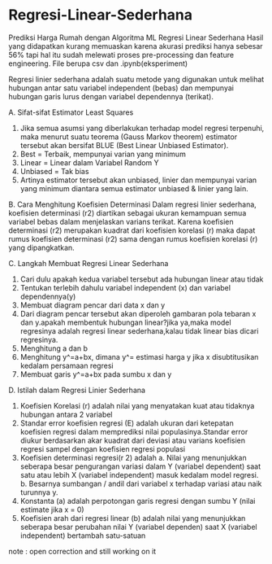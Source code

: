 # Regresi-Linear-Sederhana
Prediksi Harga Rumah dengan Algoritma ML Regresi Linear Sederhana
Hasil yang didapatkan kurang memuaskan karena akurasi prediksi hanya sebesar 56% tapi hal itu sudah melewati proses pre-processing dan feature engineering. File berupa csv dan .ipynb(eksperiment)

Regresi linier sederhana adalah suatu metode yang digunakan untuk melihat hubungan antar satu variabel independent (bebas) dan mempunyai hubungan garis lurus dengan variabel dependennya (terikat). 

A. Sifat-sifat Estimator Least Squares

1. Jika semua asumsi yang diberlakukan terhadap model regresi terpenuhi, maka menurut suatu teorema (Gauss Markov theorem) estimator tersebut akan bersifat BLUE (Best Linear Unbiased Estimator).
2. Best = Terbaik, mempunyai varian yang minimum
3. Linear = Linear dalam Variabel Random Y
4. Unbiased = Tak bias
5. Artinya estimator tersebut akan unbiased, linier dan mempunyai varian yang minimum diantara semua estimator unbiased & linier yang lain.

B. Cara Menghitung Koefisien Determinasi
  Dalam regresi linier sederhana, koefisien determinasi (r2) diartikan sebagai ukuran kemampuan semua variabel bebas dalam menjelaskan varians terikat. Karena koefisien determinasi (r2) merupakan kuadrat dari koefisien korelasi (r) maka dapat rumus koefisien determinasi (r2) sama dengan rumus koefisien korelasi (r) yang dipangkatkan.

C. Langkah Membuat Regresi Linear Sederhana

1. Cari dulu apakah kedua variabel tersebut ada hubungan linear atau tidak
2. Tentukan terlebih dahulu variabel independent (x) dan variabel dependennya(y)
3. Membuat diagram pencar dari data x dan y
4. Dari diagram pencar tersebut akan diperoleh gambaran pola tebaran x dan y.apakah membentuk hubungan linear?jika ya,maka model regresinya adalah regresi linear sederhana,kalau tidak linear bias dicari regresinya.
5. Menghitung a dan b
6. Menghitung y^=a+bx, dimana y^= estimasi harga y jika x disubtitusikan kedalam persamaan regresi
7. Membuat garis y^=a+bx  pada sumbu x dan y

D. Istilah dalam Regresi Linier Sederhana

1. Koefisien Korelasi (r) adalah nilai yang menyatakan kuat atau tidaknya hubungan antara 2 variabel
2. Standar error koefisien regresi (E) adalah ukuran dari ketepatan koefisien regresi dalam memprediksi nilai populasinya.Standar error diukur berdasarkan akar kuadrat dari deviasi atau varians koefisien regresi sampel dengan koefisien regresi populasi
3. Koefisien determinasi regresi(r 2) adalah a. Nilai yang menunjukkan seberapa besar pengurangan variasi dalam Y (variabel dependent) saat satu atau lebih X (variabel independent)  masuk kedalam model regresi. b. Besarnya sumbangan / andil dari variabel x terhadap variasi atau naik turunnya y.
4. Konstanta (a) adalah perpotongan garis regresi dengan sumbu Y (nilai estimate jika x = 0)
5. Koefisien arah dari regresi linear (b) adalah nilai yang menunjukkan seberapa besar perubahan nilai Y (variabel dependen) saat X (variabel independent) bertambah satu-satuan

note : open correction and still working on it
